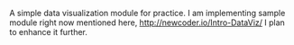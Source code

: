 A simple data visualization module for practice. I am implementing sample module right now mentioned here,
http://newcoder.io/Intro-DataViz/
I plan to enhance it further.

